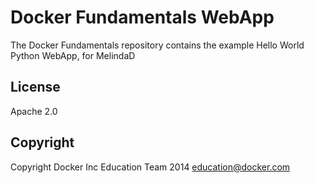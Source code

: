 Docker Fundamentals WebApp
==========================

The Docker Fundamentals repository contains the example Hello World Python WebApp, for MelindaD

## License

Apache 2.0

## Copyright

Copyright Docker Inc Education Team 2014 <education@docker.com>
